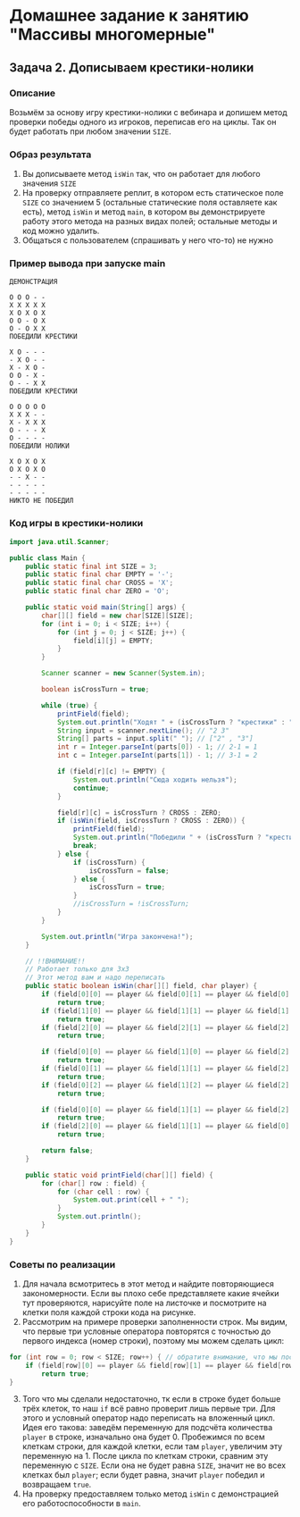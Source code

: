 # Домашнее задание к занятию "Массивы многомерные"
## Задача 2. Дописываем крестики-нолики

### Описание
Возьмём за основу игру крестики-нолики с вебинара и допишем метод проверки победы одного из игроков, переписав его на циклы. Так он будет работать при любом значении `SIZE`.

### Образ результата
1. Вы дописываете метод `isWin` так, что он работает для любого значения `SIZE`
2. На проверку отправляете реплит, в котором есть статическое поле `SIZE` со значением 5 (остальные статические поля оставляете как есть), метод `isWin` и метод `main`, в котором вы демонстрируете работу этого метода на разных видах полей; остальные методы и код можно удалить.
3. Общаться с пользователем (спрашивать у него что-то) не нужно

### Пример вывода при запуске main
```
ДЕМОНСТРАЦИЯ

O O O - -
X X X X X
X O X O X
O O - O X
O - O X X
ПОБЕДИЛИ КРЕСТИКИ

X O - - -
- X O - -
X - X O -
O O - X -
O - - X X
ПОБЕДИЛИ КРЕСТИКИ

O O O O O
X X X - -
X - X X X
O - - - X
O - - - -
ПОБЕДИЛИ НОЛИКИ

X O X O X
O X O X O
- - X - -
- - - - -
- - - - -
НИКТО НЕ ПОБЕДИЛ
```

### Код игры в крестики-нолики
```java
import java.util.Scanner;

public class Main {
    public static final int SIZE = 3;
    public static final char EMPTY = '-';
    public static final char CROSS = 'X';
    public static final char ZERO = 'O';

    public static void main(String[] args) {
        char[][] field = new char[SIZE][SIZE];
        for (int i = 0; i < SIZE; i++) {
            for (int j = 0; j < SIZE; j++) {
                field[i][j] = EMPTY;
            }
        }

        Scanner scanner = new Scanner(System.in);

        boolean isCrossTurn = true;

        while (true) {
            printField(field);
            System.out.println("Ходят " + (isCrossTurn ? "крестики" : "нолики") + "!");
            String input = scanner.nextLine(); // "2 3"
            String[] parts = input.split(" "); // ["2" , "3"]
            int r = Integer.parseInt(parts[0]) - 1; // 2-1 = 1
            int c = Integer.parseInt(parts[1]) - 1; // 3-1 = 2

            if (field[r][c] != EMPTY) {
                System.out.println("Сюда ходить нельзя");
                continue;
            }

            field[r][c] = isCrossTurn ? CROSS : ZERO;
            if (isWin(field, isCrossTurn ? CROSS : ZERO)) {
                printField(field);
                System.out.println("Победили " + (isCrossTurn ? "крестики" : "нолики"));
                break;
            } else {
                if (isCrossTurn) {
                    isCrossTurn = false;
                } else {
                    isCrossTurn = true;
                }
                //isCrossTurn = !isCrossTurn;
            }
        }

        System.out.println("Игра закончена!");
    }

    // !!ВНИМАНИЕ!!
    // Работает только для 3x3
    // Этот метод вам и надо переписать
    public static boolean isWin(char[][] field, char player) {
        if (field[0][0] == player && field[0][1] == player && field[0][2] == player)
            return true;
        if (field[1][0] == player && field[1][1] == player && field[1][2] == player)
            return true;
        if (field[2][0] == player && field[2][1] == player && field[2][2] == player)
            return true;

        if (field[0][0] == player && field[1][0] == player && field[2][0] == player)
            return true;
        if (field[0][1] == player && field[1][1] == player && field[2][1] == player)
            return true;
        if (field[0][2] == player && field[1][2] == player && field[2][2] == player)
            return true;

        if (field[0][0] == player && field[1][1] == player && field[2][2] == player)
            return true;
        if (field[2][0] == player && field[1][1] == player && field[0][2] == player)
            return true;

        return false;
    }

    public static void printField(char[][] field) {
        for (char[] row : field) {
            for (char cell : row) {
                System.out.print(cell + " ");
            }
            System.out.println();
        }
    }
}
``` 

### Советы по реализации
1. Для начала всмотритесь в этот метод и найдите повторяющиеся закономерности. Если вы плохо себе представляете какие ячейки тут проверяются, нарисуйте поле на листочке и посмотрите на клетки поля каждой строки кода на рисунке.
2. Рассмотрим на примере проверки заполненности строк. Мы видим, что первые три условные оператора повторятся с точностью до первого индекса (номер строки), поэтому мы можем сделать цикл:
```java
for (int row = 0; row < SIZE; row++) { // обратите внимание, что мы поставили SIZE, а не 3, чтобы работало с любым значением
    if (field[row][0] == player && field[row][1] == player && field[row][2] == player)
        return true;
}
```
3. Того что мы сделали недостаточно, тк если в строке будет больше трёх клеток, то наш `if` всё равно проверит лишь первые три. Для этого и условный оператор надо переписать на вложенный цикл. Идея его такова: заведём переменную для подсчёта количества `player` в строке, изначально она будет 0. Пробежимся по всем клеткам строки, для каждой клетки, если там `player`, увеличим эту переменную на 1. После цикла по клеткам строки, сравним эту переменную с `SIZE`. Если она не будет равна `SIZE`, значит не во всех клетках был `player`; если будет равна, значит `player` победил и возвращаем `true`.
4. На проверку предоставляем только метод `isWin` с демонстрацией его работоспособности в `main`.
